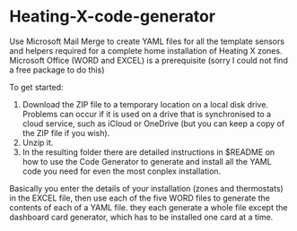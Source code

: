 # Heating-X-code-generator

Use Microsoft Mail Merge to create YAML files for all the template sensors and helpers required for a complete home installation of Heating X zones. 
Microsoft Office (WORD and EXCEL) is a prerequisite (sorry I could not find a free package to do this) 

To get started: 
1. Download the ZIP file to a temporary location on a local disk drive. Problems can occur if it is used on a drive that is synchronised to a cloud service, such as iCloud or OneDrive (but you can keep a copy of the ZIP file if you wish). 
2. Unzip it. 
3. In the resulting folder there are detailed instructions in $README on how to use the Code Generator to generate and install all the YAML code you need for even the most conplex installation. 

Basically you enter the details of your installation (zones and thermostats) in the EXCEL file, then use each of the five WORD files to generate the contents of each of a YAML file. they each generate a whole file except the dashboard card generator, which has to be installed one card at a time.    
